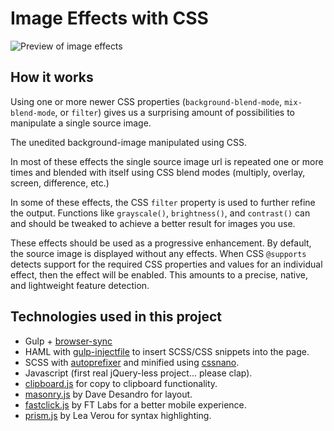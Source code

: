 # Image Effects with CSS

![Preview of image effects](http://bennettfeely.com/image-effects/img/preview_4x2.jpg)

## How it works
Using one or more newer CSS properties (`background-blend-mode`, `mix-blend-mode`, or `filter`) gives us a surprising amount of possibilities to manipulate a single source image.

The unedited background-image manipulated using CSS.

In most of these effects the single source image url is repeated one or more times and blended with itself using CSS blend modes (multiply, overlay, screen, difference, etc.)

In some of these effects, the CSS `filter` property is used to further refine the output. Functions like `grayscale()`, `brightness()`, and `contrast()` can and should be tweaked to achieve a better result for images you use.

These effects should be used as a progressive enhancement.
By default, the source image is displayed without any effects. When CSS `@supports` detects support for the required CSS properties and values for an individual effect, then the effect will be enabled. This amounts to a precise, native, and lightweight feature detection.

## Technologies used in this project
* Gulp + [browser-sync](https://www.npmjs.com/package/browser-sync)
* HAML with [gulp-injectfile](https://www.npmjs.com/package/gulp-inject-file) to insert SCSS/CSS snippets into the page.
* SCSS with [autoprefixer](https://www.npmjs.com/package/gulp-autoprefixer) and minified using [cssnano](https://www.npmjs.com/package/gulp-cssnano).
* Javascript (first real jQuery-less project... please clap).
* [clipboard.js](https://github.com/zenorocha/clipboard.js) for copy to clipboard functionality.
* [masonry.js](https://github.com/desandro/masonry) by Dave Desandro for layout.
* [fastclick.js](https://github.com/ftlabs/fastclick) by FT Labs for a better mobile experience.
* [prism.js](https://github.com/PrismJS/prism) by Lea Verou for syntax highlighting.